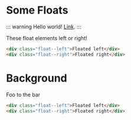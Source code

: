 
# Some Floats

::: warning
Hello world! [Link](#).
:::

These float elements left or right!

```html
<div class="float--left">Floated left</div>
<div class="float--right">Floated right</div>
```

# Background

Foo to the bar

```html
<div class="float--left">Floated left</div>
<div class="float--right">Floated right</div>
```
